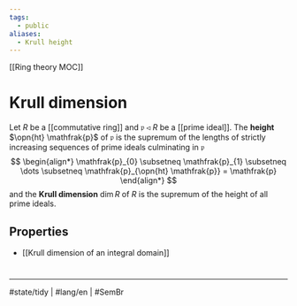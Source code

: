 ```yaml
---
tags:
  - public
aliases:
  - Krull height
---
```

[[Ring theory MOC]]
# Krull dimension

Let $R$ be a [[commutative ring]] and $\mathfrak{p} \triangleleft R$ be a [[prime ideal]].
The **height** $\opn{ht} \mathfrak{p}$ of $\mathfrak{p}$ is the supremum of the lengths of strictly increasing sequences of prime ideals culminating in $\mathfrak{p}$
$$
\begin{align*}
\mathfrak{p}_{0} \subsetneq \mathfrak{p}_{1}  \subsetneq \dots \subsetneq \mathfrak{p}_{\opn{ht} \mathfrak{p}} = \mathfrak{p}
\end{align*}
$$
and the **Krull dimension** $\dim R$ of $R$ is the supremum of the height of all prime ideals.

## Properties

- [[Krull dimension of an integral domain]]

#
---
#state/tidy | #lang/en | #SemBr
